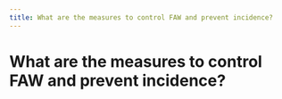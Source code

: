 ```yaml
---
title: What are the measures to control FAW and prevent incidence?
---
```


# What are the measures to control FAW and prevent incidence?
